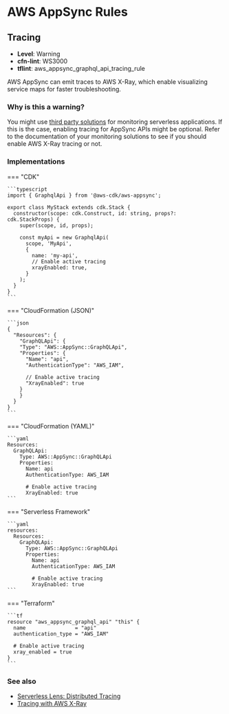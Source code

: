 AWS AppSync Rules
=================

## Tracing

* __Level__: Warning
* __cfn-lint__: WS3000
* __tflint__: aws_appsync_graphql_api_tracing_rule

AWS AppSync can emit traces to AWS X-Ray, which enable visualizing service maps for faster troubleshooting.

### Why is this a warning?

You might use [third party solutions](https://aws.amazon.com/lambda/partners/) for monitoring serverless applications. If this is the case, enabling tracing for AppSync APIs might be optional. Refer to the documentation of your monitoring solutions to see if you should enable AWS X-Ray tracing or not.

### Implementations

=== "CDK"

    ```typescript
    import { GraphqlApi } from '@aws-cdk/aws-appsync';

    export class MyStack extends cdk.Stack {
      constructor(scope: cdk.Construct, id: string, props?: cdk.StackProps) {
        super(scope, id, props);

        const myApi = new GraphqlApi(
          scope, 'MyApi',
          {
            name: 'my-api',
            // Enable active tracing
            xrayEnabled: true,
          }
        );
      }
    }
    ```

=== "CloudFormation (JSON)"

    ```json
    {
      "Resources": {
        "GraphQLApi": {
        "Type": "AWS::AppSync::GraphQLApi",
        "Properties": {
          "Name": "api",
          "AuthenticationType": "AWS_IAM",

          // Enable active tracing
          "XrayEnabled": true
        }
        }
      }
    }
    ```

=== "CloudFormation (YAML)"

    ```yaml
    Resources:
      GraphQLApi:
        Type: AWS::AppSync::GraphQLApi
        Properties:
          Name: api
          AuthenticationType: AWS_IAM

          # Enable active tracing
          XrayEnabled: true
    ```

=== "Serverless Framework"

    ```yaml
    resources:
      Resources:
        GraphQLApi:
          Type: AWS::AppSync::GraphQLApi
          Properties:
            Name: api
            AuthenticationType: AWS_IAM

            # Enable active tracing
            XrayEnabled: true
    ```

=== "Terraform"

    ```tf
    resource "aws_appsync_graphql_api" "this" {
      name                = "api"
      authentication_type = "AWS_IAM"

      # Enable active tracing
      xray_enabled = true
    }
    ```

### See also

* [Serverless Lens: Distributed Tracing](https://docs.aws.amazon.com/wellarchitected/latest/serverless-applications-lens/distributed-tracing.html)
* [Tracing with AWS X-Ray](https://docs.aws.amazon.com/appsync/latest/devguide/x-ray-tracing.html)
